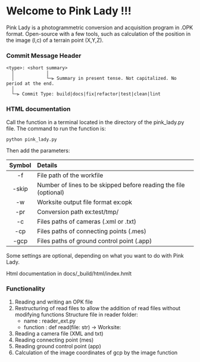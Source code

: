 # Welcome to Pink Lady !!!

Pink Lady is a photogrammetric conversion and acquisition program in .OPK format. Open-source with a few tools, such as calculation of the position in the image (l,c) of a terrain point (X,Y,Z).

### Commit Message Header

```
<type>: <short summary>
  │            │
  │            └─⫸ Summary in present tense. Not capitalized. No period at the end.
  │
  └─⫸ Commit Type: build|docs|fix|refactor|test|clean|lint
```

### HTML documentation

Call the function in a terminal located in the directory of the pink_lady.py file. The command to run the function is:

```python pink_lady.py``` 

Then add the parameters:

| Symbol | Details |
| :----: | :------ |
| -f | File path of the workfile |
| -skip | Number of lines to be skipped before reading the file (optional) |
| -w | Worksite output file format ex:opk |
| -pr | Conversion path ex:test/tmp/ |
| -c | Files paths of cameras (.xml or .txt) |
| -cp | Files paths of connecting points (.mes) |
| -gcp | Files paths of ground control point (.app) |

Some settings are optional, depending on what you want to do with Pink Lady.

Html documentation in docs/_build/html/index.hmlt

### Functionality

1. Reading and writing an OPK file
2. Restructuring of read files to allow the addition of read files without modifying functions
    Structure file in reader folder: 
      - name : reader_ext.py
      - function : def read(file: str) -> Worksite:
3. Reading a camera file (XML and txt)
4. Reading connecting point (mes)
5. Reading ground control point (app)
6. Calculation of the image coordinates of gcp by the image function
